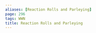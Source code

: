 ```yaml
---
aliases: [Reaction Rolls and Parleying]
page: 296
tags: WWN
title: Reaction Rolls and Parleying
---
```

